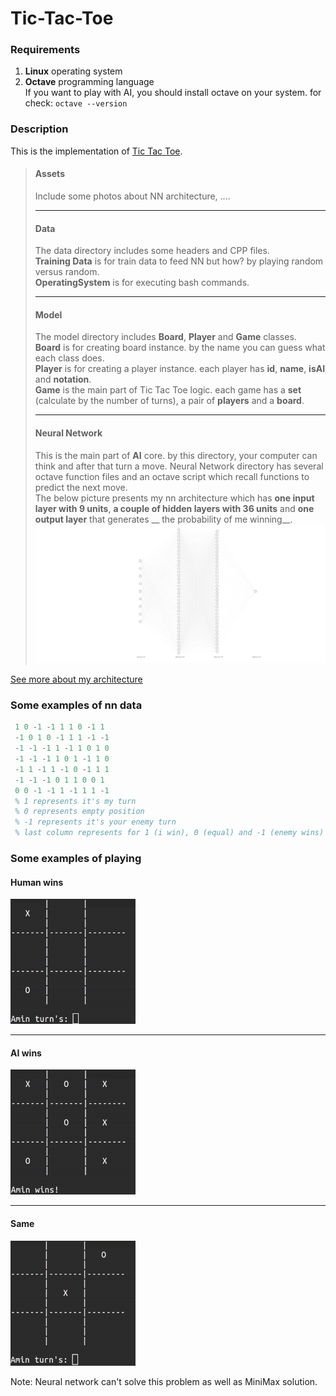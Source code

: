 # Tic-Tac-Toe
### Requirements
1. __Linux__ operating system
2. __Octave__ programming language <br/>
   If you want to play with AI, you should install octave on your system. for check:
   `octave --version`
### Description
This is the implementation of [Tic Tac Toe](https://en.wikipedia.org/wiki/Tic-tac-toe).
> #### Assets
> Include some photos about NN architecture, .... <br/> 
> _______
> #### Data
> The data directory includes some headers and CPP files. <br/>
> __Training Data__ is for train data to feed NN but how? by playing random versus random. <br/>
> __OperatingSystem__ is for executing bash commands.
> _______
> #### Model
> The model directory includes __Board__, __Player__ and __Game__ classes. <br/>
> __Board__ is for creating board instance. by the name you can guess what each class does. <br/>
> __Player__ is for creating a player instance. each player has __id__, __name__, __isAI__ and __notation__. <br/>
> __Game__ is the main part of Tic Tac Toe logic. each game has a __set__ (calculate by the number of turns), a pair of __players__ and a __board__.
> _______
> #### Neural Network
> This is the main part of __AI__ core. by this directory, your computer can think and after that turn a move. 
> Neural Network directory has several octave function files and an octave script which recall functions to predict the next move. <br/>
> The below picture presents my nn architecture which has __one input layer with 9 units__, __a couple of hidden layers with 36 units__ and __one output layer__ that generates __ the probability of me winning__.
> ![Neural Network](Assets/nn.svg)

[See more about my architecture](https://github.com/mr-seifi/Tic-Tac-Toe/tree/main/NeuralNetwork)
### Some examples of nn data
```matlab
 1 0 -1 -1 1 1 0 -1 1
 -1 0 1 0 -1 1 1 -1 -1
 -1 -1 -1 1 -1 1 0 1 0
 -1 -1 -1 1 0 1 -1 1 0
 -1 1 -1 1 -1 0 -1 1 1
 -1 -1 -1 0 1 1 0 0 1
 0 0 -1 -1 1 -1 1 1 -1
 % 1 represents it's my turn
 % 0 represents empty position
 % -1 represents it's your enemy turn
 % last column represents for 1 (i win), 0 (equal) and -1 (enemy wins)
```
### Some examples of playing
#### Human wins
![Human Wins](Assets/human_wins.gif)
___
#### AI wins
![AI Wins](Assets/ai_wins.gif)
___
#### Same
![Equal](Assets/equal.gif)

Note: Neural network can't solve this problem as well as MiniMax solution.